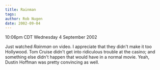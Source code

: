 ```yaml
---
title: Rainman
tags: 
author: Rob Nugen
date: 2002-09-04
---
```


<p class=date>10:06pm CDT Wednesday 4 September 2002</p>

<p>Just watched <em>Rainman</em> on video.  I appreciate that they
didn't make it too Hollywood.  Tom Cruise didn't get into ridiculous
trouble at the casino; and something else didn't happen that would
have in a normal movie.  Yeah, Dustin Hoffman was pretty convincing as
well.</p>
